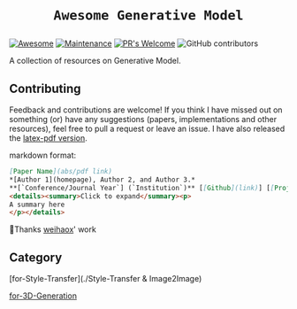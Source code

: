 # <p align=center>`Awesome Generative Model` </p>

[![Awesome](https://cdn.rawgit.com/sindresorhus/awesome/d7305f38d29fed78fa85652e3a63e154dd8e8829/media/badge.svg)](https://github.com/sindresorhus/awesome)
[![Maintenance](https://img.shields.io/badge/Maintained%3F-yes-green.svg)](https://GitHub.com/Naereen/StrapDown.js/graphs/commit-activity)
[![PR's Welcome](https://img.shields.io/badge/PRs-welcome-brightgreen.svg?style=flat)](http://makeapullrequest.com) 
![GitHub contributors](https://img.shields.io/github/contributors/yzy1996/awesome-generative-model?color=blue)

A collection of resources on Generative Model.

## Contributing

Feedback and contributions are welcome! If you think I have missed out on something (or) have any suggestions (papers, implementations and other resources), feel free to pull a request or leave an issue. I have also released the [latex-pdf version](). 

markdown format:

``` markdown
[Paper Name](abs/pdf link)  
*[Author 1](homepage), Author 2, and Author 3.*
**[`Conference/Journal Year`] (`Institution`)** [[Github](link)] [[Project](link)]
<details><summary>Click to expand</summary><p>
A summary here
</p></details>
```

🙏Thanks [weihaox](https://github.com/weihaox)' work



## Category

[for-Style-Transfer](./Style-Transfer & Image2Image)

[for-3D-Generation](https://github.com/yzy1996/awesome-generative-model/tree/main/for-3D-Aware-Generation)
